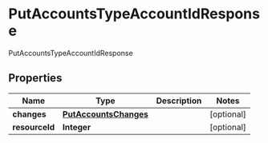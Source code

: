 

# PutAccountsTypeAccountIdResponse

PutAccountsTypeAccountIdResponse

## Properties

| Name | Type | Description | Notes |
|------------ | ------------- | ------------- | -------------|
|**changes** | [**PutAccountsChanges**](PutAccountsChanges.md) |  |  [optional] |
|**resourceId** | **Integer** |  |  [optional] |



